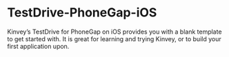 # TestDrive-PhoneGap-iOS

Kinvey’s TestDrive for PhoneGap on iOS provides you with a blank template to get started with. It is great for learning and trying Kinvey, or to build your first application upon.